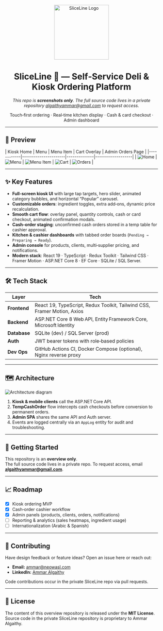 <p align="center">
  <img src="./assets/logo-sliceline.svg" alt="SliceLine Logo" width="180">
</p>

<h1 align="center">SliceLine 🍕 — Self‑Service Deli & Kiosk Ordering Platform</h1> <p align="center"><em> This repo is <strong>screenshots only</strong>. The full source code lives in a private repository <a href="mailto:algaithyammar@gmail.com">algaithyammar@gmail.com</a> to request access. </em></p>

<p align="center">
  Touch‑first ordering · Real‑time kitchen display · Cash & card checkout · Admin dashboard
</p>


---

## 📸 Preview

| Kiosk Home | Menu | Menu Item | Cart Overlay | Admin Orders Page |
|------------|----------------------|--------------|-------------------|
| ![Home](./assets/SliceLine_HomePage.png) | ![Menu](./assets/SliceLine_MenuPage.png) | ![Menu Item](./assets/MenuItem_Details.png) | ![Cart](./assets/SliceLine_Cartpage.png) | ![Orders](./assets/SliceLine_Pending.png) |

---

## ✨ Key Features

- **Full‑screen kiosk UI** with large tap targets, hero slider, animated category bubbles, and horizontal “Popular” carousel.  
- **Customizable orders**: ingredient toggles, extra add‑ons, dynamic price recalculation.  
- **Smooth cart flow**: overlay panel, quantity controls, cash or card checkout, animated confirmation modals.  
- **Cash‑order staging**: unconfirmed cash orders stored in a temp table for cashier approval.  
- **Kitchen & cashier dashboards** with tabbed order boards (`Pending → Preparing → Ready`).  
- **Admin console** for products, clients, multi‑supplier pricing, and notifications.  
- **Modern stack**: React 19 · TypeScript · Redux Toolkit · Tailwind CSS · Framer Motion · ASP.NET Core 8 · EF Core · SQLite / SQL Server.

---

## 🛠 Tech Stack

| Layer        | Tech                                                                      |
|--------------|---------------------------------------------------------------------------|
| **Frontend** | React 19, TypeScript, Redux Toolkit, Tailwind CSS, Framer Motion, Axios   |
| **Backend**  | ASP.NET Core 8 Web API, Entity Framework Core, Microsoft Identity         |
| **Database** | SQLite (dev) / SQL Server (prod)                                          |
| **Auth**     | JWT bearer tokens with role‑based policies                                |
| **Dev Ops**  | GitHub Actions CI, Docker Compose (optional), Nginx reverse proxy         |

---

## 🗺 Architecture

![Architecture diagram](./assets/SliceLine_diagram%20_%20Mermaid_Chart.png)

1. **Kiosk & mobile clients** call the ASP.NET Core API.  
2. **TempCashOrder** flow intercepts cash checkouts before conversion to permanent orders.  
3. **Admin SPA** shares the same API and Auth server.  
4. Events are logged centrally via an `AppLog` entity for audit and troubleshooting.

---

## 🚀 Getting Started

This repository is an **overview only**.  
The full source code lives in a private repo. To request access, email **algaithyammar@gmail.com**.

---

## 📈 Roadmap

- [x] Kiosk ordering MVP  
- [x] Cash‑order cashier workflow  
- [x] Admin panels (products, clients, orders, notifications) 
- [ ] Reporting & analytics (sales heatmaps, ingredient usage)  
- [ ] Internationalization (Arabic & Spanish)

---

## 🙌 Contributing

Have design feedback or feature ideas? Open an issue here or reach out:

- **Email:** ammar@neowasl.com  
- **LinkedIn:** [Ammar Algaithy](https://linkedin.com/in/ammar-algaithy)

Code contributions occur in the private SliceLine repo via pull requests.

---

## 📜 License

The content of this overview repository is released under the **MIT License**.  
Source code in the private SliceLine repository is proprietary to Ammar Algaithy.

